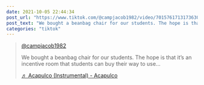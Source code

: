 ```yaml
---
date: 2021-10-05 22:44:34
post_url: "https://www.tiktok.com/@campjacob1982/video/7015761713173630213"
post_text: "We bought a beanbag chair for our students. The hope is that it’s an incentive room that students can buy their way to use..."
categories: "tiktok"
---
```


<blockquote class="tiktok-embed" cite="https://www.tiktok.com/@campjacob1982/video/7015761713173630213" data-video-id="7015761713173630213" style="max-width: 605px;min-width: 325px;" > <section> <a target="_blank" title="@campjacob1982" href="https://www.tiktok.com/@campjacob1982">@campjacob1982</a> <p>We bought a beanbag chair for our students. The hope is that it’s an incentive room that students can buy their way to use…</p> <a target="_blank" title="♬ Acapulco (Instrumental) - Acapulco" href="https://www.tiktok.com/music/Acapulco-Instrumental-6995318496624117762">♬ Acapulco (Instrumental) - Acapulco</a> </section> </blockquote> <script async src="https://www.tiktok.com/embed.js"></script>